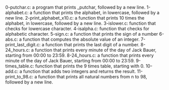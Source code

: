 0-putchar.c: a program that prints _putchar, followed by a new line. 
 1-alphabet.c: a function that prints the alphabet, in lowercase, followed by a new line. 
2-print_alphabet_x10.c: a function that prints 10 times the alphabet, in lowercase, followed by a new line. 
3-islower.c: function that checks for lowercase character. 
4-isalpha.c: function that checks for alphabetic character.
5-sign.c: a function that prints the sign of a number 
6-abs.c: a function that computes the absolute value of an integer. 
7-print_last_digit.c: a function that prints the last digit of a number. 
8-24_hours.c: a function that prints every minute of the day of Jack Bauer, starting from 00:00 to 23:59. 
8-24_hours.c: a function that prints every minute of the day of Jack Bauer, starting from 00:00 to 23:59. 
9-times_table.c: function that prints the 9 times table, starting with 0. 
10-add.c: a function that adds two integers and returns the result. 
11-print_to_98.c: a function that prints all natural numbers from n to 98, followed by a new line.
